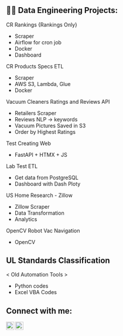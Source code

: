<h1>

<h2>👨‍💻 Data Engineering Projects:</h2>

CR Rankings {Rankings Only}
  - Scraper
  - Airflow for cron job
  - Docker
  - Dashboard

CR Products Specs ETL
   - Scraper
   - AWS S3, Lambda, Glue
   - Docker

Vacuum Cleaners Ratings and Reviews API
  - Retailers Scraper
  - Reviews NLP -> keywords
  - Vacuum Pictures Saved in S3
  - Order by Highest Ratings
    
Test Creating Web
  - FastAPI + HTMX + JS
    
Lab Test ETL 
  - Get data from PostgreSQL
  - Dashboard with Dash Ploty

US Home Research - Zillow
 - Zillow Scraper
 - Data Transformation
 - Analytics

OpenCV Robot Vac Navigation
 - OpenCV

UL Standards Classification
 - 


< Old Automation Tools > 

- Python codes
- Excel VBA Codes
  



<h2> Connect with me:</h2>


[<img align="left" alt="JoshMadakor | LinkedIn" width="22px" src="https://cdn.jsdelivr.net/npm/simple-icons@v3/icons/linkedin.svg" />][linkedin]
[<img align="left" alt="JoshMadakor | Instagram" width="22px" src="https://cdn.jsdelivr.net/npm/simple-icons@v3/icons/instagram.svg" />][instagram]

[instagram]: https://www.instagram.com/woohyun._k/
[linkedin]: https://linkedin.com/in/woohyun-kim

<!--
**joshmadakor1/joshmadakor1** is a ✨ _special_ ✨ repository because its `README.md` (this file) appears on your GitHub profile.

Here are some ideas to get you started:

- 🔭 I’m currently working on ...
- 🌱 I’m currently learning ...
- 👯 I’m looking to collaborate on ...
- 🤔 I’m looking for help with ...
- 💬 Ask me about ...
- 📫 How to reach me: ...
- 😄 Pronouns: ...
- ⚡ Fun fact: ...
-->
